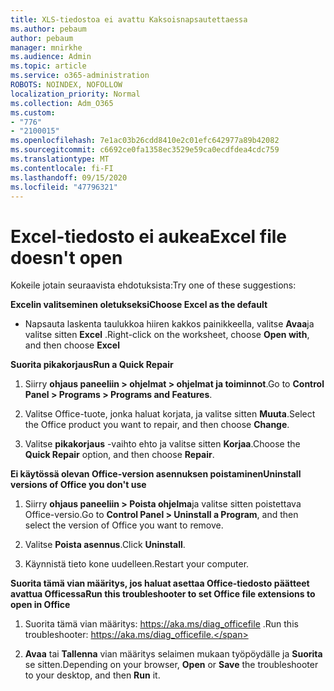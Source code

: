 ```yaml
---
title: XLS-tiedostoa ei avattu Kaksoisnapsautettaessa
ms.author: pebaum
author: pebaum
manager: mnirkhe
ms.audience: Admin
ms.topic: article
ms.service: o365-administration
ROBOTS: NOINDEX, NOFOLLOW
localization_priority: Normal
ms.collection: Adm_O365
ms.custom:
- "776"
- "2100015"
ms.openlocfilehash: 7e1ac03b26cdd8410e2c01efc642977a89b42082
ms.sourcegitcommit: c6692ce0fa1358ec3529e59ca0ecdfdea4cdc759
ms.translationtype: MT
ms.contentlocale: fi-FI
ms.lasthandoff: 09/15/2020
ms.locfileid: "47796321"
---
```

# <a name="excel-file-doesnt-open"></a><span data-ttu-id="53f95-102">Excel-tiedosto ei aukea</span><span class="sxs-lookup"><span data-stu-id="53f95-102">Excel file doesn't open</span></span>

<span data-ttu-id="53f95-103">Kokeile jotain seuraavista ehdotuksista:</span><span class="sxs-lookup"><span data-stu-id="53f95-103">Try one of these suggestions:</span></span>

<span data-ttu-id="53f95-104">**Excelin valitseminen oletukseksi**</span><span class="sxs-lookup"><span data-stu-id="53f95-104">**Choose Excel as the default**</span></span>

* <span data-ttu-id="53f95-105">Napsauta laskenta taulukkoa hiiren kakkos painikkeella, valitse **Avaa**ja valitse sitten **Excel** .</span><span class="sxs-lookup"><span data-stu-id="53f95-105">Right-click on the worksheet, choose **Open with**, and then choose **Excel**</span></span>

<span data-ttu-id="53f95-106">**Suorita pikakorjaus**</span><span class="sxs-lookup"><span data-stu-id="53f95-106">**Run a Quick Repair**</span></span>

1. <span data-ttu-id="53f95-107">Siirry **ohjaus paneeliin > ohjelmat > ohjelmat ja toiminnot**.</span><span class="sxs-lookup"><span data-stu-id="53f95-107">Go to **Control Panel > Programs > Programs and Features**.</span></span>

2. <span data-ttu-id="53f95-108">Valitse Office-tuote, jonka haluat korjata, ja valitse sitten **Muuta**.</span><span class="sxs-lookup"><span data-stu-id="53f95-108">Select the Office product you want to repair, and then choose **Change**.</span></span>

3. <span data-ttu-id="53f95-109">Valitse **pikakorjaus** -vaihto ehto ja valitse sitten **Korjaa**.</span><span class="sxs-lookup"><span data-stu-id="53f95-109">Choose the **Quick Repair** option, and then choose **Repair**.</span></span>

<span data-ttu-id="53f95-110">**Ei käytössä olevan Office-version asennuksen poistaminen**</span><span class="sxs-lookup"><span data-stu-id="53f95-110">**Uninstall versions of Office you don't use**</span></span>

1. <span data-ttu-id="53f95-111">Siirry **ohjaus paneeliin > Poista ohjelma**ja valitse sitten poistettava Office-versio.</span><span class="sxs-lookup"><span data-stu-id="53f95-111">Go to **Control Panel > Uninstall a Program**, and then select the version of Office you want to remove.</span></span>

2. <span data-ttu-id="53f95-112">Valitse **Poista asennus**.</span><span class="sxs-lookup"><span data-stu-id="53f95-112">Click **Uninstall**.</span></span>

3. <span data-ttu-id="53f95-113">Käynnistä tieto kone uudelleen.</span><span class="sxs-lookup"><span data-stu-id="53f95-113">Restart your computer.</span></span>

<span data-ttu-id="53f95-114">**Suorita tämä vian määritys, jos haluat asettaa Office-tiedosto päätteet avattua Officessa**</span><span class="sxs-lookup"><span data-stu-id="53f95-114">**Run this troubleshooter to set Office file extensions to open in Office**</span></span>

1. <span data-ttu-id="53f95-115">Suorita tämä vian määritys: https://aka.ms/diag_officefile .</span><span class="sxs-lookup"><span data-stu-id="53f95-115">Run this troubleshooter: https://aka.ms/diag_officefile.</span></span>

2. <span data-ttu-id="53f95-116">**Avaa** tai **Tallenna** vian määritys selaimen mukaan työpöydälle ja **Suorita** se sitten.</span><span class="sxs-lookup"><span data-stu-id="53f95-116">Depending on your browser, **Open** or **Save** the troubleshooter to your desktop, and then **Run** it.</span></span>
